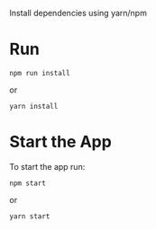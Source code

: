 Install dependencies using yarn/npm

# Run
```
npm run install
```
or
```
yarn install
```

# Start the App
To start the app run:
```
npm start
```
or
```
yarn start
```